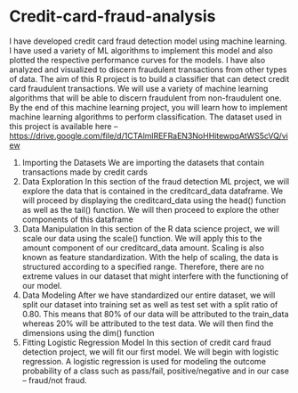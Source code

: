 # Credit-card-fraud-analysis
I have  developed credit card fraud detection model using machine learning. I have used a variety of ML algorithms to implement this model and also plotted the respective performance curves for the models. I have also analyzed and visualized to discern fraudulent transactions from other types of data.
The aim of this R project is to build a classifier that can detect credit card fraudulent transactions. We will use a variety of machine learning algorithms that will be able to discern fraudulent from non-fraudulent one. By the end of this machine learning project, you will learn how to implement machine learning algorithms to perform classification.
The dataset used in this project is available here –https://drive.google.com/file/d/1CTAlmlREFRaEN3NoHHitewpqAtWS5cVQ/view
1. Importing the Datasets
We are importing the datasets that contain transactions made by credit cards
2. Data Exploration
In this section of the fraud detection ML project, we will explore the data that is contained in the creditcard_data dataframe. We will proceed by displaying the creditcard_data using the head() function as well as the tail() function. We will then proceed to explore the other components of this dataframe 
3. Data Manipulation
In this section of the R data science project, we will scale our data using the scale() function. We will apply this to the amount component of our creditcard_data amount. Scaling is also known as feature standardization. With the help of scaling, the data is structured according to a specified range. Therefore, there are no extreme values in our dataset that might interfere with the functioning of our model. 
4. Data Modeling
After we have standardized our entire dataset, we will split our dataset into training set as well as test set with a split ratio of 0.80. This means that 80% of our data will be attributed to the train_data whereas 20% will be attributed to the test data. We will then find the dimensions using the dim() function 
5. Fitting Logistic Regression Model
In this section of credit card fraud detection project, we will fit our first model. We will begin with logistic regression. A logistic regression is used for modeling the outcome probability of a class such as pass/fail, positive/negative and in our case – fraud/not fraud. 

